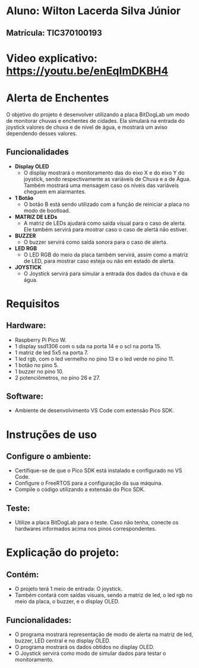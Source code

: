 # Aluno: Wilton Lacerda Silva Júnior
## Matrícula: TIC370100193
# Video explicativo: https://youtu.be/enEqImDKBH4
# Alerta de Enchentes
O objetivo do projeto é desenvolver utilizando a placa BitDogLab um modo de monitorar chuvas e enchentes de cidades. Ela simulará na entrada do joystick valores de chuva e de nível de água, e mostrará um aviso dependendo desses valores.
## Funcionalidades

- **Display OLED**
  - O display mostrará o monitoramento das do eixo X e do eixo Y do joystick, sendo respectivamente as variáveis de Chuva e a de Água. Também mostrará uma mensagem caso os níveis das variáveis cheguem em alarmantes.
- **1 Botão**
  - O botão B está sendo utilizado com a função de reiniciar a placa no modo de bootload.
- **MATRIZ DE LEDs**
   - A matriz de LEDs ajudará como saída visual para o caso de alerta. Ele também servirá para mostrar caso o caso de alertá não estiver.
- **BUZZER**
  - O buzzer servirá como saída sonora para o caso de alerta.
- **LED RGB**
   - O LED RGB do meio da placa também servirá, assim como a matriz de LED, para mostrar caso esteja ou não em estado de alerta.
- **JOYSTICK**
  - O Joystick servirá para simular a entrada dos dados da chuva e da água.

# Requisitos
## Hardware:

- Raspberry Pi Pico W.
- 1 display ssd1306 com o sda na porta 14 e o scl na porta 15.
- 1 matriz de led 5x5 na porta 7.
- 1 led rgb, com o led vermelho no pino 13 e o led verde no pino 11.
- 1 botão no pino 5.
- 1 buzzer no pino 10.
- 2 potenciômetros, no pino 26 e 27.

## Software:

- Ambiente de desenvolvimento VS Code com extensão Pico SDK.

# Instruções de uso
## Configure o ambiente:
- Certifique-se de que o Pico SDK está instalado e configurado no VS Code.
- Configure o FreeRTOS para a configuração da sua máquina.
- Compile o código utilizando a extensão do Pico SDK.
## Teste:
- Utilize a placa BitDogLab para o teste. Caso não tenha, conecte os hardwares informados acima nos pinos correspondentes.

# Explicação do projeto:
## Contém:
- O projeto terá 1 meio de entrada: O joystick.
- Também contará com saídas visuais, sendo a matriz de led, o led rgb no meio da placa, o buzzer, e o display OLED.

## Funcionalidades:
- O programa mostrará representação de modo de alerta na matriz de led, buzzer, LED central e no display OLED.
- O programa mostrará os dados obtidos no display OLED.
- O Joystick servirá como modo de simular dados para testar o monitoramento.
